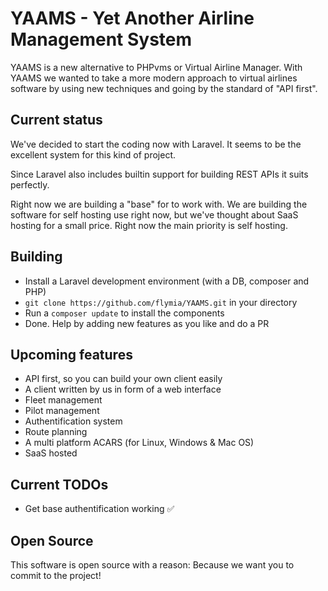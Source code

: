 # YAAMS - Yet Another Airline Management System

YAAMS is a new alternative to PHPvms or Virtual Airline Manager. With YAAMS we wanted to take a more modern approach to virtual airlines software by using new techniques and going by the standard of "API first".

## Current status
We've decided to start the coding now with Laravel. It seems to be the excellent system for this kind of project.

Since Laravel also includes builtin support for building REST APIs it suits perfectly.

Right now we are building a "base" for to work with. We are building the software for self hosting use right now, but we've thought about SaaS hosting for a small price. Right now the main priority is self hosting.

## Building

* Install a Laravel development environment (with a DB, composer and PHP)
* `git clone https://github.com/flymia/YAAMS.git` in your directory
* Run a `composer update` to install the components
* Done. Help by adding new features as you like and do a PR

## Upcoming features
* API first, so you can build your own client easily
* A client written by us in form of a web interface
* Fleet management
* Pilot management
* Authentification system
* Route planning
* A multi platform ACARS (for Linux, Windows & Mac OS)
* SaaS hosted

## Current TODOs

* Get base authentification working ✅

## Open Source
This software is open source with a reason: Because we want you to commit to the project!
